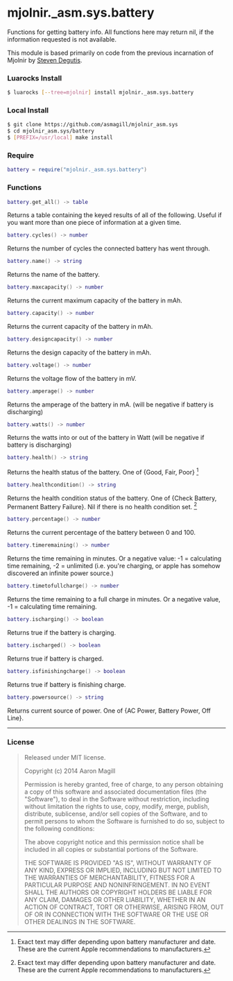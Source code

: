 mjolnir._asm.sys.battery
========================

Functions for getting battery info. All functions here may return nil, if the information requested is not available.

This module is based primarily on code from the previous incarnation of Mjolnir by [Steven Degutis](https://github.com/sdegutis/).

### Luarocks Install
~~~bash
$ luarocks [--tree=mjolnir] install mjolnir._asm.sys.battery
~~~

### Local Install
~~~bash
$ git clone https://github.com/asmagill/mjolnir_asm.sys
$ cd mjolnir_asm.sys/battery
$ [PREFIX=/usr/local] make install
~~~

### Require
~~~lua
battery = require("mjolnir._asm.sys.battery")
~~~

### Functions
~~~lua
battery.get_all() -> table
~~~
Returns a table containing the keyed results of all of the following.  Useful if you want more than one piece of information at a given time.

~~~lua
battery.cycles() -> number
~~~
Returns the number of cycles the connected battery has went through.

~~~lua
battery.name() -> string
~~~
Returns the name of the battery.

~~~lua
battery.maxcapacity() -> number
~~~
Returns the current maximum capacity of the battery in mAh.

~~~lua
battery.capacity() -> number
~~~
Returns the current capacity of the battery in mAh.

~~~lua
battery.designcapacity() -> number
~~~
Returns the design capacity of the battery in mAh.

~~~lua
battery.voltage() -> number
~~~
Returns the voltage flow of the battery in mV.

~~~lua
battery.amperage() -> number
~~~
Returns the amperage of the battery in mA. (will be negative if battery is discharging)

~~~lua
battery.watts() -> number
~~~
Returns the watts into or out of the battery in Watt (will be negative if battery is discharging)

~~~lua
battery.health() -> string
~~~
Returns the health status of the battery. One of {Good, Fair, Poor}  [^1]

~~~lua
battery.healthcondition() -> string
~~~
Returns the health condition status of the battery. One of {Check Battery, Permanent Battery Failure}. Nil if there is no health condition set.  [^1]

~~~lua
battery.percentage() -> number
~~~
Returns the current percentage of the battery between 0 and 100.

~~~lua
battery.timeremaining() -> number
~~~
Returns the time remaining in minutes. Or a negative value: -1 = calculating time remaining, -2 = unlimited (i.e. you're charging, or apple has somehow discovered an infinite power source.)

~~~lua
battery.timetofullcharge() -> number
~~~
Returns the time remaining to a full charge in minutes. Or a negative value, -1 = calculating time remaining.

~~~lua
battery.ischarging() -> boolean
~~~
Returns true if the battery is charging.

~~~lua
battery.ischarged() -> boolean
~~~
Returns true if battery is charged.

~~~lua
battery.isfinishingcharge() -> boolean
~~~
Returns true if battery is finishing charge.

~~~lua
battery.powersource() -> string
~~~
Returns current source of power. One of {AC Power, Battery Power, Off Line}.

------------------

[^1]: Exact text may differ depending upon battery manufacturer and date.  These are the current Apple recommendations to manufacturers.

### License

> Released under MIT license.
>
> Copyright (c) 2014 Aaron Magill
>
> Permission is hereby granted, free of charge, to any person obtaining a copy
> of this software and associated documentation files (the "Software"), to deal
> in the Software without restriction, including without limitation the rights
> to use, copy, modify, merge, publish, distribute, sublicense, and/or sell
> copies of the Software, and to permit persons to whom the Software is
> furnished to do so, subject to the following conditions:
>
> The above copyright notice and this permission notice shall be included in
> all copies or substantial portions of the Software.
>
> THE SOFTWARE IS PROVIDED "AS IS", WITHOUT WARRANTY OF ANY KIND, EXPRESS OR
> IMPLIED, INCLUDING BUT NOT LIMITED TO THE WARRANTIES OF MERCHANTABILITY,
> FITNESS FOR A PARTICULAR PURPOSE AND NONINFRINGEMENT. IN NO EVENT SHALL THE
> AUTHORS OR COPYRIGHT HOLDERS BE LIABLE FOR ANY CLAIM, DAMAGES OR OTHER
> LIABILITY, WHETHER IN AN ACTION OF CONTRACT, TORT OR OTHERWISE, ARISING FROM,
> OUT OF OR IN CONNECTION WITH THE SOFTWARE OR THE USE OR OTHER DEALINGS IN
> THE SOFTWARE.
